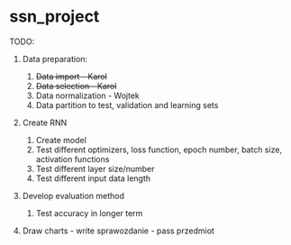 # ssn_project
TODO:
1) Data preparation:
    1) ~~Data import - Karol~~
    2) ~~Data selection - Karol~~
    3) Data normalization - Wojtek
    4) Data partition to test, validation and learning sets

2) Create RNN
    1) Create model
    2) Test different optimizers, loss function, epoch number, batch size, activation functions
    3) Test different layer size/number
    4) Test different input data length
    
3) Develop evaluation method
    1) Test accuracy in longer term

4) Draw charts - write sprawozdanie - pass przedmiot
